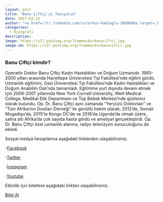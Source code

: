 ```yaml
---
layout: post
title: "Banu Çiftçi'yi Tanıyalım"
date: 2017-02-13
author: "<a href=//tr.linkedin.com/in/orkun-kadioglu-1889b06a target=_blank>Orkun Kadıoğlu</a>"
categories:
  - Biyografi
description:
image: https://s27.postimg.org/7sammacdv/banuciftci.jpg
image-sm: https://s27.postimg.org/7sammacdv/banuciftci.jpg
---
```

### Banu Çiftçi kimdir?

Operatör Doktor Banu Çiftçi Kadın Hastalıkları ve Doğum Uzmanıdır. 1993-2000 yılları arasında Hacettepe Üniversitesi Tıp Fakültesi’nde eğitim gördü. Uzmanlık eğitimini, Gazi Üniversitesi Tıp Fakültesi’nde Kadın Hastalıkları ve Doğum Anabilim Dalı’nda tamamladı. Eğitimine yurt dışında devam etmek için 2006-2007 yıllarında New York Cornell University, Weill Medical College, Medikal Etik Departmanı ve Tüp Bebek Merkezi’nde gözlemci olarak bulundu. Op. Dr. Banu Çiftçi aynı zamanda “Yeryüzü Doktorları” ve “Tüm Afrika’nın Dostları Derneği” ile gönüllü hekim olarak; 2012’de, Somali Mogadişu’da,  2015’te Kongo DC’de ve 2016’da Uganda’da olmak üzere, sahra altı Afrika’da çok sayıda hasta gördü ve ameliyat gerçekleştirdi. Op. Dr. Banu Çiftçi özel uzmanlık alanına, radyo televizyon sunuculuğunu da ekledi.

Sosyal medya hesaplarına aşağıdaki linklerden ulaşabilirsiniz.

-[Facebook](http://facebook.com/op.dr.banuciftci/)

-[Twitter](https://twitter.com/drbanuciftci?lang=en)

-[İnstagram](https://www.instagram.com/dr.banuciftci/)

-[Youtube](https://www.youtube.com/channel/UCWXz0gXvPpvXoEP-wDD0EbA)

Etkinlik için biletlere aşağıdaki linkten ulaşabilirsiniz.

[Bilet Al](https://www.biletino.com/event/eventdetail/3262) <i class="fa fa-external-link" aria-hidden="true"></i>
